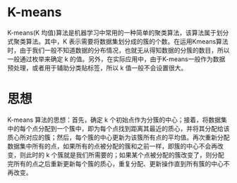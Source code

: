 # K-means
K-means(K 均值)算法是机器学习中常用的一种简单的聚类算法，该算法属于划分式聚类算法。其中，K 表示需要将数据集划分成的簇的个数。在运用Kmeans算法时，由于我们一般不知道数据的分布情况，也就无从得知数据的分簇的数目，所以一般通过枚举来确定 k 的值。另外，在实际应用中，由于K-means一般作为数据预处理，或者用于辅助分类贴标签，所以 k 值一般不会设置很大。
# 思想
K-means 算法的思想：首先，确定 k 个初始点作为分簇的中心；接着，将数据集中的每个点分配到一个簇中，即为每个点找到距离其最近的质心，并将其分配给该质心所对应的簇；然后，每个簇的中心更新为该簇所有点的平均值。再次重新分配数据集中所有的点，如果所有的点被分配的簇和之前一样，即簇的中心不会再改变，则此时的 k 个簇就是我们所需要的；如果某个点被分配的簇改变了，则分配完所有的点之后重新更新每个簇的质心，重复分配、更新操作直到所有簇的中心不再改变。
